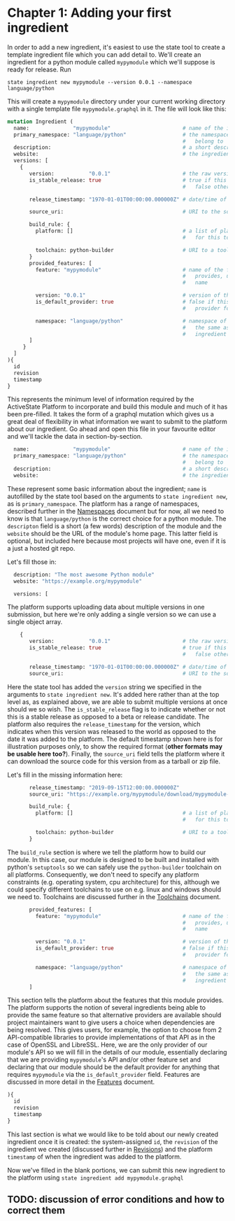 # Chapter 1: Adding your first ingredient

In order to add a new ingredient, it's easiest to use the state tool to create a template
ingredient file which you can add detail to.  We'll create an ingredient for a python module
called `mypymodule` which we'll suppose is ready for release. Run
```
state ingredient new mypymodule --version 0.0.1 --namespace language/python
```
This will create a `mypymodule` directory under your current working directory with a single
template file `mypymodule.graphql` in it.  The file will look like this:
```graphql
mutation Ingredient (
  name:              "mypymodule"                       # name of the ingredient
  primary_namespace: "language/python"                  # the namespace the ingredient should
                                                        #   belong to
  description:                                          # a short description of the ingredient
  website:                                              # the ingredient's website, if it has one
  versions: [
    {
       version:           "0.0.1"                       # the raw version of the ingredient
       is_stable_release: true                          # true if this release is stable, 
                                                        #   false otherwise

       release_timestamp: "1970-01-01T00:00:00.000000Z" # date/time of release

       source_uri:                                      # URI to the source code as a zip 

       build_rule: {
         platform: []                                   # a list of platform features required 
                                                        #   for this toolchain to be selected

         toolchain: python-builder                      # URI to a toolchain implementation
       }
       provided_features: [
         feature: "mypymodule"                          # name of the feature this version 
                                                        #   provides, usually the ingredient
                                                        #   name

         version: "0.0.1"                               # version of the feature provided
         is_default_provider: true                      # false if this is an alternative 
                                                        #   provider for a feature

         namespace: "language/python"                   # namespace of the feature, usually 
                                                        #   the same as the namespace of the 
                                                        #   ingredient
       ]
     }
  ]
){
  id
  revision
  timestamp
}
```

This represents the minimum level of information required by the ActiveState Platform to
incorporate and build this module and much of it has been pre-filled.  It takes the form of a
graphql mutation which gives us a great deal of flexibility in what information we want to
submit to the platform about our ingredient.  Go ahead and open this file in your favourite
editor and we'll tackle the data in section-by-section.

```graphql
  name:              "mypymodule"                       # name of the ingredient
  primary_namespace: "language/python"                  # the namespace the ingredient should
                                                        #   belong to
  description:                                          # a short description of the ingredient
  website:                                              # the ingredient's website, if it has one
```

These represent some basic information about the ingredient; `name` is autofilled by the state
tool based on the arguments to `state ingredient new`, as is `primary_namespace`.  The platform
has a range of namespaces, described further in the [Namespaces](namespaces.md) document but for
now, all we need to know is that `language/python` is the correct choice for a python module.
The `descripton` field is a short (a few words) description of the module and the `website`
should be the URL of the module's home page.  This latter field is optional, but included here
because most projects will have one, even if it is a just a hosted git repo.

Let's fill those in:
```graphql
  description: "The most awesome Python module"
  website: "https://example.org/mypymodule"
```

```graphql
  versions: [
```
The platform supports uploading data about multiple versions in one submission, but here we're
only adding a single version so we can use a single object array.
```graphql
    {
       version:           "0.0.1"                       # the raw version of the ingredient
       is_stable_release: true                          # true if this release is stable, 
                                                        #   false otherwise

       release_timestamp: "1970-01-01T00:00:00.000000Z" # date/time of release
       source_uri:                                      # URI to the source code as a zip 
```
Here the state tool has added the `version` string we specified in the arguments to `state
ingredient new`.  It's added here rather than at the top level as, as explained above, we are
able to submit multiple versions at once should we so wish.  The `is_stable_release` flag is to
indicate whether or not this is a stable release as opposed to a beta or release candidate.  The
platform also requires the `release_timestamp` for the version, which indicates when this
version was released to the world as opposed to the date it was added to the platform.  The
default timestamp shown here is for illustration purposes only, to show the required format
(__other formats may be usable here too?__).  Finally, the `source_uri` field tells the platform
where it can download the source code for this version from as a tarball or zip file.

Let's fill in the missing information here:
```graphql
       release_timestamp: "2019-09-15T12:00:00.000000Z"
       source_uri: "https://example.org/mypymodule/download/mypymodule-0.0.1.tar.gz"
```

```graphql
       build_rule: {
         platform: []                                   # a list of platform features required 
                                                        #   for this toolchain to be selected

         toolchain: python-builder                      # URI to a toolchain implementation
       }
```
The `build_rule` section is where we tell the platform how to build our module.  In this case,
our module is designed to be built and installed with python's `setuptools` so we can safely use
the `python-builder` toolchain on all platforms.  Consequently, we don't need to specify any
platform constraints (e.g. operating system, cpu architecture) for this, although we could
specify different toolchains to use on e.g. linux and windows should we need to.  Toolchains are
discussed further in the [Toolchains](toolchains.md) document.

```graphql
       provided_features: [
         feature: "mypymodule"                          # name of the feature this version 
                                                        #   provides, usually the ingredient
                                                        #   name

         version: "0.0.1"                               # version of the feature provided
         is_default_provider: true                      # false if this is an alternative 
                                                        #   provider for a feature

         namespace: "language/python"                   # namespace of the feature, usually 
                                                        #   the same as the namespace of the 
                                                        #   ingredient
       ]
```
This section tells the platform about the features that this module provides.  The platform
supports the notion of several ingredients being able to provide the same feature so that
alternative providers are available should project maintainers want to give users a choice when
dependencies are being resolved.  This gives users, for example, the option to choose from 2
API-compatible libraries to provide implementations of that API as in the case of OpenSSL and
LibreSSL.  Here, we are the only provider of our module's API so we will fill in the details of
our module, essentially declaring that we are providing `mypymodule`'s API and/or other feature
set and declaring that our module should be the default provider for anything that requires
`mypymodule` via the `is_default_provider` field.  Features are discussed in more detail in the
[Features](features.md) document.
```graphql
){
  id
  revision
  timestamp
}
```
This last section is what we would like to be told about our newly created ingredient once it is
created: the system-assigned `id`, the `revision` of the ingredient we created (discussed
further in [Revisions](revisions.md)) and the platform `timestamp` of when the ingredient was
added to the platform.

Now we've filled in the blank portions, we can submit this new ingredient to the platform using
`state ingredient add mypymodule.graphql`

## TODO: discussion of error conditions and how to correct them
